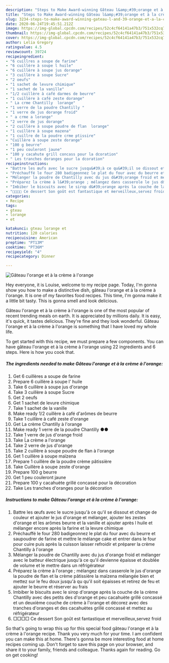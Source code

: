 ```yaml
---
description: "Steps to Make Award-winning Gâteau l&amp;#39;orange et à la crème à l&amp;#39;orange"
title: "Steps to Make Award-winning Gâteau l&amp;#39;orange et à la crème à l&amp;#39;orange"
slug: 3234-steps-to-make-award-winning-gateau-l-and-39-orange-et-a-la-creme-a-l-and-39-orange
date: 2020-06-24T19:45:51.212Z
image: https://img-global.cpcdn.com/recipes/52c4cf64141a47b3/751x532cq70/gateau-lorange-et-a-la-creme-a-lorange-photo-principale-de-la-recette.jpg
thumbnail: https://img-global.cpcdn.com/recipes/52c4cf64141a47b3/751x532cq70/gateau-lorange-et-a-la-creme-a-lorange-photo-principale-de-la-recette.jpg
cover: https://img-global.cpcdn.com/recipes/52c4cf64141a47b3/751x532cq70/gateau-lorange-et-a-la-creme-a-lorange-photo-principale-de-la-recette.jpg
author: Lelia Gregory
ratingvalue: 4.5
reviewcount: 39724
recipeingredient:
- "6 cuillres a soupe de farine"
- "6 cuillère à soupe l huile"
- "6 cuillère à soupe jus dorange"
- "3 cuillère à soupe Sucre"
- "2 oeufs"
- "1 sachet de levure chimique"
- "1 sachet de la vanille"
- "1/2 cuillère à café darmes de beurre"
- "1 cuillère à café zeste dorange"
- " La crme Chantilly  lorange"
- "1 verre de la poudre Chantilly "
- "1 verre de jus dorange froid"
- " a crme a lorange"
- "2 verre de jus dorange"
- "2 cuillère à soupe poudre de flan  lorange"
- "1 cuillère à soupe mazena"
- "1 cuillre de la poudre crme ptissire"
- "Cuillère à soupe zeste dorange"
- "100 g beurre"
- "1 peu couleront jaune"
- "100 y cacahute grill concass pour la dcoration"
- " Les tranches doranges pour la dcoration"
recipeinstructions:
- "Battre les œufs avec le sucre jusqu&#39;à ce qu&#39;il se dissout et change de couleur et ajouter le jus d&#39;orange et mélanger, ajouter les zestes d&#39;orange et les arômes beurre et la vanille et ajouter après l huile et mélanger encore après la farine et la levure chimique"
- "Préchauffé le four 280 badigeonnez le plat du four avec du beurre et saupoudrer de farine et mettre le mélange cake et entrer dans le four pour cuire puis après la cuisson laisser refroidir et préparer la crème Chantilly à l&#39;orange"
- "Mélanger la poudre de Chantilly avec du jus d&#39;orange froid et mélanger avec le batteur électrique jusqu&#39;à ce qu&#39;il devienne épaisse et doublée de volume et le mettre dans un réfrigérateur"
- "Préparez la crème à l&#39;orange ; mélangez dans casserole le jus d&#39;orange la poudre de flan et la crème pâtissière la maïzena mélangée bien et mettez sur le feu doux jusqu&#39;à qu qu&#39;il soit épaisses et retirez de feu et ajouter le beurre et réserver au frais"
- "Imbiber le biscuits avec le sirop d&#39;orange après la couche de la crème Chantilly avec des petits des d&#39;orange et peu cacahuète grillé concassé et un deuxième couche de crème à l&#39;orange et décorez avec des tranches d&#39;oranges et des cacahuètes grillé concassé et mettez au réfrigérateur"
- "□□□□ Ce dessert Son goût est fantastique et merveilleux,servez froid"
categories:
- Recipe
tags:
- gteau
- lorange
- et

katakunci: gteau lorange et 
nutrition: 120 calories
recipecuisine: American
preptime: "PT13M"
cooktime: "PT36M"
recipeyield: "4"
recipecategory: Dinner

---
```



![Gâteau l&#39;orange et à la crème à l&#39;orange](https://img-global.cpcdn.com/recipes/52c4cf64141a47b3/751x532cq70/gateau-lorange-et-a-la-creme-a-lorange-photo-principale-de-la-recette.jpg)

Hey everyone, it is Louise, welcome to my recipe page. Today, I'm gonna show you how to make a distinctive dish, gâteau l&#39;orange et à la crème à l&#39;orange. It is one of my favorites food recipes. This time, I'm gonna make it a little bit tasty. This is gonna smell and look delicious.



Gâteau l&#39;orange et à la crème à l&#39;orange is one of the most popular of recent trending meals on earth. It is appreciated by millions daily. It is easy, it's quick, it tastes delicious. They're fine and they look wonderful. Gâteau l&#39;orange et à la crème à l&#39;orange is something that I have loved my whole life.


To get started with this recipe, we must prepare a few components. You can have gâteau l&#39;orange et à la crème à l&#39;orange using 22 ingredients and 6 steps. Here is how you cook that.

<!--inarticleads1-->

##### The ingredients needed to make Gâteau l&#39;orange et à la crème à l&#39;orange:

1. Get 6 cuillères a soupe de farine
1. Prepare 6 cuillère à soupe l&#39; huile
1. Take 6 cuillère à soupe jus d&#39;orange
1. Take 3 cuillère à soupe Sucre
1. Get 2 oeufs
1. Get 1 sachet de levure chimique
1. Take 1 sachet de la vanille
1. Make ready 1/2 cuillère à café d&#39;arômes de beurre
1. Take 1 cuillère à café zeste d&#39;orange
1. Get  La crème Chantilly à l&#39;orange
1. Make ready 1 verre de la poudre Chantilly ●●
1. Take 1 verre de jus d&#39;orange froid
1. Take  Ĺa crème a l&#39;orange
1. Take 2 verre de jus d&#39;orange
1. Take 2 cuillère à soupe poudre de flan à l&#39;orange
1. Get 1 cuillère à soupe maïzena
1. Prepare 1 cuillère de la poudre crème pâtissière
1. Take Cuillère à soupe zeste d&#39;orange
1. Prepare 100 g beurre
1. Get 1 peu couleront jaune
1. Prepare 100 y cacahuète grillé concassé pour la décoration
1. Take  Les tranches d&#39;oranges pour la décoration




<!--inarticleads2-->

##### Instructions to make Gâteau l&#39;orange et à la crème à l&#39;orange:

1. Battre les œufs avec le sucre jusqu&#39;à ce qu&#39;il se dissout et change de couleur et ajouter le jus d&#39;orange et mélanger, ajouter les zestes d&#39;orange et les arômes beurre et la vanille et ajouter après l huile et mélanger encore après la farine et la levure chimique
1. Préchauffé le four 280 badigeonnez le plat du four avec du beurre et saupoudrer de farine et mettre le mélange cake et entrer dans le four pour cuire puis après la cuisson laisser refroidir et préparer la crème Chantilly à l&#39;orange
1. Mélanger la poudre de Chantilly avec du jus d&#39;orange froid et mélanger avec le batteur électrique jusqu&#39;à ce qu&#39;il devienne épaisse et doublée de volume et le mettre dans un réfrigérateur
1. Préparez la crème à l&#39;orange ; mélangez dans casserole le jus d&#39;orange la poudre de flan et la crème pâtissière la maïzena mélangée bien et mettez sur le feu doux jusqu&#39;à qu qu&#39;il soit épaisses et retirez de feu et ajouter le beurre et réserver au frais
1. Imbiber le biscuits avec le sirop d&#39;orange après la couche de la crème Chantilly avec des petits des d&#39;orange et peu cacahuète grillé concassé et un deuxième couche de crème à l&#39;orange et décorez avec des tranches d&#39;oranges et des cacahuètes grillé concassé et mettez au réfrigérateur
1. □□□□ Ce dessert Son goût est fantastique et merveilleux,servez froid




So that's going to wrap this up for this special food gâteau l&#39;orange et à la crème à l&#39;orange recipe. Thank you very much for your time. I am confident you can make this at home. There's gonna be more interesting food at home recipes coming up. Don't forget to save this page on your browser, and share it to your family, friends and colleague. Thanks again for reading. Go on get cooking!
